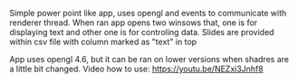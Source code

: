 Simple power point like app, uses opengl and events to communicate with renderer thread.
When ran app opens two winsows that, one is for displaying text and other one is for controling data.
Slides are provided within csv file with column marked as "text" in top

App uses opengl 4.6, but it can be ran on lower versions when shadres are a little bit changed.
Video how to use: https://youtu.be/NEZxi3Jnhf8
